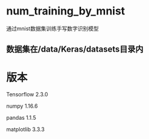 # num_training_by_mnist
通过mnist数据集训练手写数字识别模型

## 数据集在/data/Keras/datasets目录内

# 版本

Tensorflow  2.3.0

numpy   1.16.6

pandas   1.1.5

matplotlib  3.3.3
